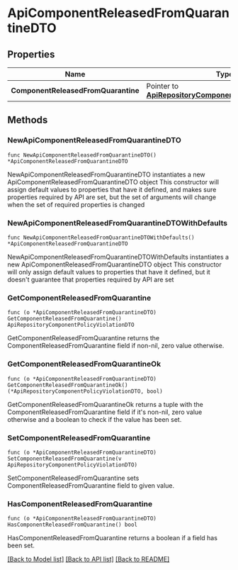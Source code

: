 # ApiComponentReleasedFromQuarantineDTO

## Properties

Name | Type | Description | Notes
------------ | ------------- | ------------- | -------------
**ComponentReleasedFromQuarantine** | Pointer to [**ApiRepositoryComponentPolicyViolationDTO**](ApiRepositoryComponentPolicyViolationDTO.md) |  | [optional] 

## Methods

### NewApiComponentReleasedFromQuarantineDTO

`func NewApiComponentReleasedFromQuarantineDTO() *ApiComponentReleasedFromQuarantineDTO`

NewApiComponentReleasedFromQuarantineDTO instantiates a new ApiComponentReleasedFromQuarantineDTO object
This constructor will assign default values to properties that have it defined,
and makes sure properties required by API are set, but the set of arguments
will change when the set of required properties is changed

### NewApiComponentReleasedFromQuarantineDTOWithDefaults

`func NewApiComponentReleasedFromQuarantineDTOWithDefaults() *ApiComponentReleasedFromQuarantineDTO`

NewApiComponentReleasedFromQuarantineDTOWithDefaults instantiates a new ApiComponentReleasedFromQuarantineDTO object
This constructor will only assign default values to properties that have it defined,
but it doesn't guarantee that properties required by API are set

### GetComponentReleasedFromQuarantine

`func (o *ApiComponentReleasedFromQuarantineDTO) GetComponentReleasedFromQuarantine() ApiRepositoryComponentPolicyViolationDTO`

GetComponentReleasedFromQuarantine returns the ComponentReleasedFromQuarantine field if non-nil, zero value otherwise.

### GetComponentReleasedFromQuarantineOk

`func (o *ApiComponentReleasedFromQuarantineDTO) GetComponentReleasedFromQuarantineOk() (*ApiRepositoryComponentPolicyViolationDTO, bool)`

GetComponentReleasedFromQuarantineOk returns a tuple with the ComponentReleasedFromQuarantine field if it's non-nil, zero value otherwise
and a boolean to check if the value has been set.

### SetComponentReleasedFromQuarantine

`func (o *ApiComponentReleasedFromQuarantineDTO) SetComponentReleasedFromQuarantine(v ApiRepositoryComponentPolicyViolationDTO)`

SetComponentReleasedFromQuarantine sets ComponentReleasedFromQuarantine field to given value.

### HasComponentReleasedFromQuarantine

`func (o *ApiComponentReleasedFromQuarantineDTO) HasComponentReleasedFromQuarantine() bool`

HasComponentReleasedFromQuarantine returns a boolean if a field has been set.


[[Back to Model list]](../README.md#documentation-for-models) [[Back to API list]](../README.md#documentation-for-api-endpoints) [[Back to README]](../README.md)


